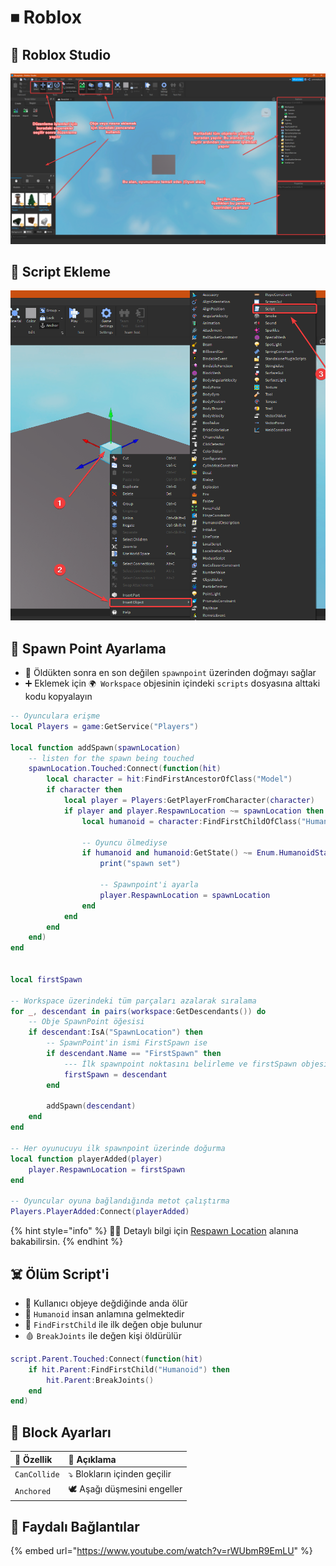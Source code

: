 # ⏹ Roblox

## 🌃 Roblox Studio

![](../.gitbook/assets/robloxstudio_usage%20%283%29.png)

## 📜 Script Ekleme

![](../.gitbook/assets/robloxstudio_addscript.png)

## 🐣 Spawn Point Ayarlama

* 🚄 Öldükten sonra en son değilen `spawnpoint` üzerinden doğmayı sağlar
* ➕ Eklemek için `🌍 Workspace` objesinin içindeki `scripts` dosyasına alttaki kodu kopyalayın

```lua
-- Oyunculara erişme
local Players = game:GetService("Players")
 
local function addSpawn(spawnLocation)
	-- listen for the spawn being touched
	spawnLocation.Touched:Connect(function(hit)
		local character = hit:FindFirstAncestorOfClass("Model")
		if character then
			local player = Players:GetPlayerFromCharacter(character)
			if player and player.RespawnLocation ~= spawnLocation then
				local humanoid = character:FindFirstChildOfClass("Humanoid")
				
				-- Oyuncu ölmediyse
				if humanoid and humanoid:GetState() ~= Enum.HumanoidStateType.Dead then
					print("spawn set")
					
					-- Spawnpoint'i ayarla
					player.RespawnLocation = spawnLocation
				end
			end
		end
	end)
end
 

local firstSpawn

-- Workspace üzerindeki tüm parçaları azalarak sıralama
for _, descendant in pairs(workspace:GetDescendants()) do
	-- Obje SpawnPoint öğesisi
	if descendant:IsA("SpawnLocation") then
		-- SpawnPoint'in ismi FirstSpawn ise
		if descendant.Name == "FirstSpawn" then
			--- İlk spawnpoint noktasını belirleme ve firstSpawn objesine atama
			firstSpawn = descendant
		end
		
		addSpawn(descendant)
	end
end

-- Her oyunucuyu ilk spawnpoint üzerinde doğurma
local function playerAdded(player)
	player.RespawnLocation = firstSpawn
end
 
-- Oyuncular oyuna bağlandığında metot çalıştırma
Players.PlayerAdded:Connect(playerAdded)
```

{% hint style="info" %}
‍🧙‍♂ Detaylı bilgi için [Respawn Location](https://developer.roblox.com/en-us/api-reference/property/Player/RespawnLocation) alanına bakabilirsin.
{% endhint %}

## ☠️ Ölüm Script'i

* 🤵 Kullanıcı objeye değdiğinde anda ölür
* 🤵 `Humanoid` insan anlamına gelmektedir
* 🦄 `FindFirstChild` ile ilk değen obje bulunur
* 🩸 `BreakJoints` ile değen kişi öldürülür

```lua
script.Parent.Touched:Connect(function(hit)
	if hit.Parent:FindFirstChild("Humanoid") then 
		hit.Parent:BreakJoints()
	end
end)
```

## 🧩 Block Ayarları

| 💎 Özellik | 📝 Açıklama |
| :--- | :--- |
| `CanCollide` | ⤵ Blokların içinden geçilir |
| `Anchored` | 🕊️ Aşağı düşmesini engeller |

## 🔗 Faydalı Bağlantılar

{% embed url="https://www.youtube.com/watch?v=rWUbmR9EmLU" %}



